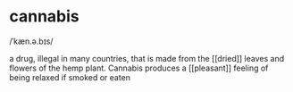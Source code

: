 # cannabis
/ˈkæn.ə.bɪs/

a drug, illegal in many countries, that is made from the [[dried]] leaves and flowers of the hemp plant. Cannabis produces a [[pleasant]] feeling of being relaxed if smoked or eaten